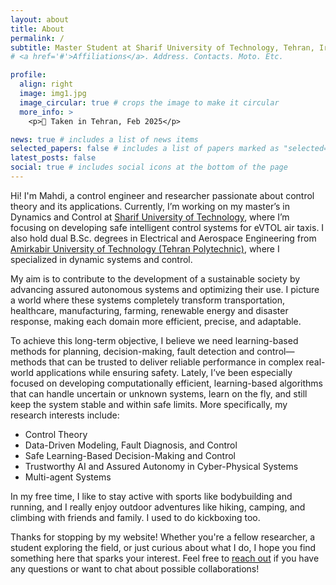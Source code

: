 ```yaml
---
layout: about
title: About
permalink: /
subtitle: Master Student at Sharif University of Technology, Tehran, Iran
# <a href='#'>Affiliations</a>. Address. Contacts. Moto. Etc.

profile:
  align: right
  image: img1.jpg
  image_circular: true # crops the image to make it circular
  more_info: >
    <p>📸 Taken in Tehran, Feb 2025</p>

news: true # includes a list of news items
selected_papers: false # includes a list of papers marked as "selected={true}"
latest_posts: false
social: true # includes social icons at the bottom of the page
---
```

Hi! I'm Mahdi, a control engineer and researcher passionate about control theory and its applications. Currently,  I’m working on my master’s in Dynamics and Control at [Sharif University of Technology](https://en.sharif.edu/), where I’m focusing on developing safe intelligent control systems for eVTOL air taxis. I also hold dual B.Sc. degrees in Electrical and Aerospace Engineering from [Amirkabir University of Technology (Tehran Polytechnic)](https://aut.ac.ir/), where I specialized in dynamic systems and control. 


My aim is to contribute to the development of a sustainable society by advancing assured autonomous systems and optimizing their use. I picture a world where these systems completely transform transportation, healthcare, manufacturing, farming, renewable energy and disaster response, making each domain more efficient, precise, and adaptable. 

To achieve this long-term objective, I believe we need learning-based methods for planning, decision-making, fault detection and control—methods that can be trusted to deliver reliable performance in complex real-world applications while ensuring safety. Lately, I’ve been especially focused on developing computationally efficient, learning-based algorithms that can handle uncertain or unknown systems, learn on the fly, and still keep the system stable and within safe limits. More specifically, my research interests include:

<!-- **Research Interests:**-->
* Control Theory
* Data-Driven Modeling, Fault Diagnosis, and Control
* Safe Learning-Based Decision-Making and Control
* Trustworthy AI and Assured Autonomy in Cyber-Physical Systems
* Multi-agent Systems

In my free time, I like to stay active with sports like bodybuilding and running, and I really enjoy outdoor adventures like hiking, camping, and climbing with friends and family. I used to do kickboxing too.

Thanks for stopping by my website! Whether you're a fellow researcher, a student exploring the field, or just curious about what I do, I hope you find something here that sparks your interest. Feel free to [reach out](mailto:m.shahrajabian99@gmail.com) if you have any questions or want to chat about possible collaborations!

